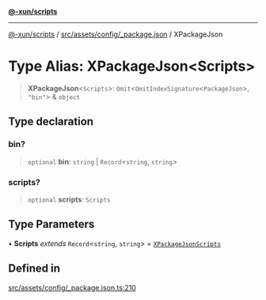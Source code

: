 [**@-xun/scripts**](../../../../../README.md)

***

[@-xun/scripts](../../../../../README.md) / [src/assets/config/\_package.json](../README.md) / XPackageJson

# Type Alias: XPackageJson\<Scripts\>

> **XPackageJson**\<`Scripts`\>: `Omit`\<`OmitIndexSignature`\<`PackageJson`\>, `"bin"`\> & `object`

## Type declaration

### bin?

> `optional` **bin**: `string` \| `Record`\<`string`, `string`\>

### scripts?

> `optional` **scripts**: `Scripts`

## Type Parameters

• **Scripts** *extends* `Record`\<`string`, `string`\> = [`XPackageJsonScripts`](XPackageJsonScripts.md)

## Defined in

[src/assets/config/\_package.json.ts:210](https://github.com/Xunnamius/xscripts/blob/12020afea79f1ec674174f8cb4103ac0b46875c5/src/assets/config/_package.json.ts#L210)
